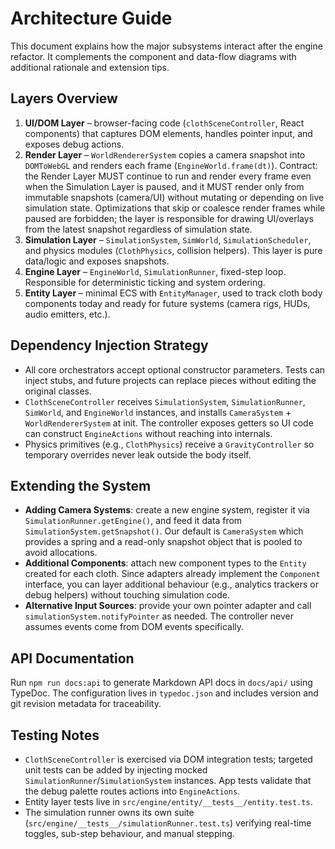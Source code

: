# Architecture Guide

This document explains how the major subsystems interact after the engine refactor. It complements
the component and data-flow diagrams with additional rationale and extension tips.


## Layers Overview

1. **UI/DOM Layer** – browser-facing code (`clothSceneController`, React components) that captures
   DOM elements, handles pointer input, and exposes debug actions.
2. **Render Layer** – `WorldRendererSystem` copies a camera snapshot into `DOMToWebGL` and renders
   each frame (`EngineWorld.frame(dt)`). Contract: the Render Layer MUST continue to run and render
   every frame even when the Simulation Layer is paused, and it MUST render only from immutable
   snapshots (camera/UI) without mutating or depending on live simulation state. Optimizations that
   skip or coalesce render frames while paused are forbidden; the layer is responsible for drawing
   UI/overlays from the latest snapshot regardless of simulation state.
3. **Simulation Layer** – `SimulationSystem`, `SimWorld`, `SimulationScheduler`, and physics modules
   (`ClothPhysics`, collision helpers). This layer is pure data/logic and exposes snapshots.
4. **Engine Layer** – `EngineWorld`, `SimulationRunner`, fixed-step loop. Responsible for deterministic
   ticking and system ordering.
5. **Entity Layer** – minimal ECS with `EntityManager`, used to track cloth body components today and
   ready for future systems (camera rigs, HUDs, audio emitters, etc.).


## Dependency Injection Strategy

- All core orchestrators accept optional constructor parameters. Tests can inject stubs, and future
  projects can replace pieces without editing the original classes.
- `ClothSceneController` receives `SimulationSystem`, `SimulationRunner`, `SimWorld`, and `EngineWorld`
  instances, and installs `CameraSystem` + `WorldRendererSystem` at init. The controller exposes
  getters so UI code can construct `EngineActions` without reaching into internals.
- Physics primitives (e.g., `ClothPhysics`) receive a `GravityController` so temporary overrides never
  leak outside the body itself.


## Extending the System

- **Adding Camera Systems**: create a new engine system, register it via `SimulationRunner.getEngine()`,
  and feed it data from `SimulationSystem.getSnapshot()`. Our default is `CameraSystem` which provides
  a spring and a read-only snapshot object that is pooled to avoid allocations.
- **Additional Components**: attach new component types to the `Entity` created for each cloth. Since
  adapters already implement the `Component` interface, you can layer additional behaviour (e.g.,
  analytics trackers or debug helpers) without touching simulation code.
- **Alternative Input Sources**: provide your own pointer adapter and call `simulationSystem.notifyPointer`
  as needed. The controller never assumes events come from DOM events specifically.


## API Documentation

Run `npm run docs:api` to generate Markdown API docs in `docs/api/` using TypeDoc. The configuration lives
in `typedoc.json` and includes version and git revision metadata for traceability.


## Testing Notes

- `ClothSceneController` is exercised via DOM integration tests; targeted unit tests can be added by
  injecting mocked `SimulationRunner`/`SimulationSystem` instances. App tests validate that the debug
  palette routes actions into `EngineActions`.
- Entity layer tests live in `src/engine/entity/__tests__/entity.test.ts`.
- The simulation runner owns its own suite (`src/engine/__tests__/simulationRunner.test.ts`) verifying
  real-time toggles, sub-step behaviour, and manual stepping.
